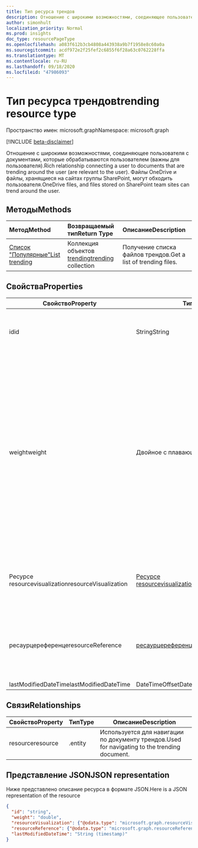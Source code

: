 ```yaml
---
title: Тип ресурса трендов
description: Отношение с широкими возможностями, соединяющее пользователя с документами, которые обрабатываются пользователем (важны для пользователя). Файлы OneDrive и файлы, хранящиеся на сайтах группы SharePoint, могут обходить пользователя.
author: simonhult
localization_priority: Normal
ms.prod: insights
doc_type: resourcePageType
ms.openlocfilehash: a083f612b3cb4808a443938a9b7f1958e8c60a0a
ms.sourcegitcommit: acdf972e2f25fef2c6855f6f28a63c0762228ffa
ms.translationtype: MT
ms.contentlocale: ru-RU
ms.lasthandoff: 09/18/2020
ms.locfileid: "47986093"
---
```

# <a name="trending-resource-type"></a><span data-ttu-id="53053-104">Тип ресурса трендов</span><span class="sxs-lookup"><span data-stu-id="53053-104">trending resource type</span></span>

<span data-ttu-id="53053-105">Пространство имен: microsoft.graph</span><span class="sxs-lookup"><span data-stu-id="53053-105">Namespace: microsoft.graph</span></span>

[!INCLUDE [beta-disclaimer](../../includes/beta-disclaimer.md)]

<span data-ttu-id="53053-106">Отношение с широкими возможностями, соединяющее пользователя с документами, которые обрабатываются пользователем (важны для пользователя).</span><span class="sxs-lookup"><span data-stu-id="53053-106">Rich relationship connecting a user to documents that are trending around the user (are relevant to the user).</span></span> <span data-ttu-id="53053-107">Файлы OneDrive и файлы, хранящиеся на сайтах группы SharePoint, могут обходить пользователя.</span><span class="sxs-lookup"><span data-stu-id="53053-107">OneDrive files, and files stored on SharePoint team sites can trend around the user.</span></span>

## <a name="methods"></a><span data-ttu-id="53053-108">Методы</span><span class="sxs-lookup"><span data-stu-id="53053-108">Methods</span></span>

| <span data-ttu-id="53053-109">Метод</span><span class="sxs-lookup"><span data-stu-id="53053-109">Method</span></span>       | <span data-ttu-id="53053-110">Возвращаемый тип</span><span class="sxs-lookup"><span data-stu-id="53053-110">Return Type</span></span>  |<span data-ttu-id="53053-111">Описание</span><span class="sxs-lookup"><span data-stu-id="53053-111">Description</span></span>|
|:---------------|:--------|:----------|
|[<span data-ttu-id="53053-112">Список "Популярные"</span><span class="sxs-lookup"><span data-stu-id="53053-112">List trending</span></span>](../api/insights-list-trending.md) |<span data-ttu-id="53053-113">Коллекция объектов [trending](insights-trending.md)</span><span class="sxs-lookup"><span data-stu-id="53053-113">[trending](insights-trending.md) collection</span></span>| <span data-ttu-id="53053-114">Получение списка файлов трендов.</span><span class="sxs-lookup"><span data-stu-id="53053-114">Get a list of trending files.</span></span>|

## <a name="properties"></a><span data-ttu-id="53053-115">Свойства</span><span class="sxs-lookup"><span data-stu-id="53053-115">Properties</span></span>

| <span data-ttu-id="53053-116">Свойство</span><span class="sxs-lookup"><span data-stu-id="53053-116">Property</span></span>      | <span data-ttu-id="53053-117">Тип</span><span class="sxs-lookup"><span data-stu-id="53053-117">Type</span></span>                              | <span data-ttu-id="53053-118">Описание</span><span class="sxs-lookup"><span data-stu-id="53053-118">Description</span></span>  |
| ------------- |---------------                    | -------------|
| <span data-ttu-id="53053-119">id</span><span class="sxs-lookup"><span data-stu-id="53053-119">id</span></span>                    | <span data-ttu-id="53053-120">String</span><span class="sxs-lookup"><span data-stu-id="53053-120">String</span></span>                    | <span data-ttu-id="53053-121">Уникальный идентификатор связи.</span><span class="sxs-lookup"><span data-stu-id="53053-121">Unique identifier of the relationship.</span></span> <span data-ttu-id="53053-122">Только для чтения.</span><span class="sxs-lookup"><span data-stu-id="53053-122">Read only.</span></span>        |
| <span data-ttu-id="53053-123">weight</span><span class="sxs-lookup"><span data-stu-id="53053-123">weight</span></span>                | <span data-ttu-id="53053-124">Двойное с плавающей точкой</span><span class="sxs-lookup"><span data-stu-id="53053-124">Double</span></span>                    | <span data-ttu-id="53053-125">Значение, определяющее степень тенденции документа в данный момент.</span><span class="sxs-lookup"><span data-stu-id="53053-125">Value indicating how much the document is currently trending.</span></span> <span data-ttu-id="53053-126">Чем больше это число, тем больше документ будет обходить пользователь (более релевантно).</span><span class="sxs-lookup"><span data-stu-id="53053-126">The larger the number, the more the document is currently trending around the user (the more relevant it is).</span></span> <span data-ttu-id="53053-127">Возвращенные документы сортируются по этому значению.</span><span class="sxs-lookup"><span data-stu-id="53053-127">Returned documents are sorted by this value.</span></span>  |
| <span data-ttu-id="53053-128">Ресурсе resourcevisualization</span><span class="sxs-lookup"><span data-stu-id="53053-128">resourceVisualization</span></span> | [<span data-ttu-id="53053-129">Ресурсе resourcevisualization</span><span class="sxs-lookup"><span data-stu-id="53053-129">resourceVisualization</span></span>](insights-resourcevisualization.md)    | <span data-ttu-id="53053-130">Свойства, которые можно использовать для отображения документа в вашем интерфейсе.</span><span class="sxs-lookup"><span data-stu-id="53053-130">Properties that you can use to visualize the document in your experience.</span></span> |
| <span data-ttu-id="53053-131">ресаурцереференце</span><span class="sxs-lookup"><span data-stu-id="53053-131">resourceReference</span></span>     | [<span data-ttu-id="53053-132">ресаурцереференце</span><span class="sxs-lookup"><span data-stu-id="53053-132">resourceReference</span></span>](insights-resourcereference.md)        | <span data-ttu-id="53053-133">Справочные свойства документа тенденций, такие как URL-адрес и тип документа.</span><span class="sxs-lookup"><span data-stu-id="53053-133">Reference properties of the trending document, such as the url and type of the document.</span></span> |
| <span data-ttu-id="53053-134">lastModifiedDateTime</span><span class="sxs-lookup"><span data-stu-id="53053-134">lastModifiedDateTime</span></span>  | <span data-ttu-id="53053-135">DateTimeOffset</span><span class="sxs-lookup"><span data-stu-id="53053-135">DateTimeOffset</span></span>            | |
## <a name="relationships"></a><span data-ttu-id="53053-136">Связи</span><span class="sxs-lookup"><span data-stu-id="53053-136">Relationships</span></span>

| <span data-ttu-id="53053-137">Свойство</span><span class="sxs-lookup"><span data-stu-id="53053-137">Property</span></span>      | <span data-ttu-id="53053-138">Тип</span><span class="sxs-lookup"><span data-stu-id="53053-138">Type</span></span>          | <span data-ttu-id="53053-139">Описание</span><span class="sxs-lookup"><span data-stu-id="53053-139">Description</span></span>  |
| ------------- |---------------| -------------|
| <span data-ttu-id="53053-140">resource</span><span class="sxs-lookup"><span data-stu-id="53053-140">resource</span></span>      | <span data-ttu-id="53053-141">.</span><span class="sxs-lookup"><span data-stu-id="53053-141">entity</span></span>        | <span data-ttu-id="53053-142">Используется для навигации по документу трендов.</span><span class="sxs-lookup"><span data-stu-id="53053-142">Used for navigating to the trending document.</span></span> |

## <a name="json-representation"></a><span data-ttu-id="53053-143">Представление JSON</span><span class="sxs-lookup"><span data-stu-id="53053-143">JSON representation</span></span>

<span data-ttu-id="53053-144">Ниже представлено описание ресурса в формате JSON.</span><span class="sxs-lookup"><span data-stu-id="53053-144">Here is a JSON representation of the resource</span></span>

<!-- {
  "blockType": "resource",
  "keyProperty":"id",
  "optionalProperties": [
    "resource"
  ],
  "@odata.type": "microsoft.graph.trending"
}-->

```json
{
  "id": "string",
  "weight": "double",
  "resourceVisualization": {"@odata.type": "microsoft.graph.resourceVisualization"},
  "resourceReference": {"@odata.type": "microsoft.graph.resourceReference"},
  "lastModifiedDateTime": "String (timestamp)"
}
```


